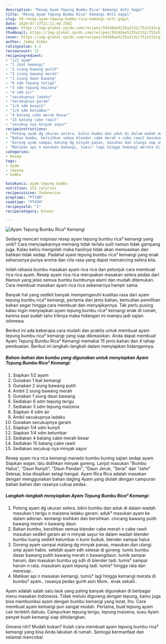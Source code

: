 ```yaml
---
description: "Resep Ayam Tepung Bumbu Rica² Kemangi Anti Gagal"
title: "Resep Ayam Tepung Bumbu Rica² Kemangi Anti Gagal"
slug: 58-resep-ayam-tepung-bumbu-rica-kemangi-anti-gagal
date: 2020-07-17T21:11:44.758Z
image: https://img-global.cpcdn.com/recipes/59348ae5235a2132/751x532cq70/ayam-tepung-bumbu-rica-kemangi-foto-resep-utama.jpg
thumbnail: https://img-global.cpcdn.com/recipes/59348ae5235a2132/751x532cq70/ayam-tepung-bumbu-rica-kemangi-foto-resep-utama.jpg
cover: https://img-global.cpcdn.com/recipes/59348ae5235a2132/751x532cq70/ayam-tepung-bumbu-rica-kemangi-foto-resep-utama.jpg
author: Jimmy Gibbs
ratingvalue: 4.3
reviewcount: 13
recipeingredient:
- "1/2 ayam"
- "1 ikat kemangi"
- "2 siung bawang putih"
- "2 siung bawang merah"
- "1 siung daun bawang"
- "6 sdm tepung terigu"
- "3 sdm tepung maizena"
- "4 sdm air"
- "secukupnya ladaku"
- "secukupnya garam"
- "1/4 sdm kunyit"
- "1/4 sdm ketumbar"
- "4 batang cabe merah besar"
- "15 batang cabe rawit"
- "secukup nya minyak sayur"
recipeinstructions:
- "Potong ayam dg ukuran selera. bikin bumbu dan aduk di dalam wadah masukan t.terigu n maizena ladaku garam. aduk² masukan ayam ke dalam adonan. kemangi sisihkan dan bersihkan. cincang bawang putih bawang merah n bawang daun"
- "Bahan bumbu, bersihkan semua blender cabe merah n cabe rawit masukan sedikit garam air n minyak sayur ke dalam wadah blender bumbu tuang sedikit ketumbar n kunir bubuk. blender sampai halus"
- "Goreng ayam sampai matang dg minyak panas, masukan dan ulangi smp ayam habis. setelah ayam sdh selesai di goreng. tumis bumbu dasar bawang putih bawang merah n bawangdaun. tumik sampai harum, dan masukan bumbu yg sdh di blender tadi. tumis² sampai harum n rata. masukam ayam tepung tadi. tumis² hingga rata dan meresap.."
- "Matikan api n masukan kemangi, tumis² lagi hingga kemangi merata di bumbu² ayam.. rasanya pedas gurih asin Mom.. enak sekalii.."
categories:
- Resep
tags:
- ayam
- tepung
- bumbu

katakunci: ayam tepung bumbu 
nutrition: 152 calories
recipecuisine: Indonesian
preptime: "PT24M"
cooktime: "PT45M"
recipeyield: "1"
recipecategory: Dinner

---
```



![Ayam Tepung Bumbu Rica² Kemangi](https://img-global.cpcdn.com/recipes/59348ae5235a2132/751x532cq70/ayam-tepung-bumbu-rica-kemangi-foto-resep-utama.jpg)

Sedang mencari inspirasi resep ayam tepung bumbu rica² kemangi yang unik? Cara menyiapkannya memang tidak terlalu sulit namun tidak gampang juga. Kalau keliru mengolah maka hasilnya tidak akan memuaskan dan bahkan tidak sedap. Padahal ayam tepung bumbu rica² kemangi yang enak seharusnya punya aroma dan cita rasa yang dapat memancing selera kita.

Inilah rahasia bumbu masakan ayam rica rica dan petunjuk cara membuat rica rica ayam. Resep ayam rica rica merupakan masakan selera pedas dari Namun yang jelas semua bumbu bumbunya alami dan mudah ditemukan. Cara membuat masakan ayam rica rica sebenarnya hampir sama.

Banyak hal yang sedikit banyak mempengaruhi kualitas rasa dari ayam tepung bumbu rica² kemangi, pertama dari jenis bahan, kemudian pemilihan bahan segar hingga cara membuat dan menyajikannya. Tak perlu pusing kalau ingin menyiapkan ayam tepung bumbu rica² kemangi enak di rumah, karena asal sudah tahu triknya maka hidangan ini mampu jadi sajian istimewa.


Berikut ini ada beberapa cara mudah dan praktis untuk membuat ayam tepung bumbu rica² kemangi yang siap dikreasikan. Anda dapat membuat Ayam Tepung Bumbu Rica² Kemangi memakai 15 jenis bahan dan 4 tahap pembuatan. Berikut ini langkah-langkah dalam menyiapkan hidangannya.

<!--inarticleads1-->

##### Bahan-bahan dan bumbu yang digunakan untuk menyiapkan Ayam Tepung Bumbu Rica² Kemangi:

1. Siapkan 1/2 ayam
1. Gunakan 1 ikat kemangi
1. Gunakan 2 siung bawang putih
1. Ambil 2 siung bawang merah
1. Gunakan 1 siung daun bawang
1. Sediakan 6 sdm tepung terigu
1. Sediakan 3 sdm tepung maizena
1. Siapkan 4 sdm air
1. Ambil secukupnya ladaku
1. Gunakan secukupnya garam
1. Siapkan 1/4 sdm kunyit
1. Siapkan 1/4 sdm ketumbar
1. Sediakan 4 batang cabe merah besar
1. Sediakan 15 batang cabe rawit
1. Sediakan secukup nya minyak sayur


Resep ayam rica rica kemangi manado bumbu kuning sajian sedap ayam. Siapkan wajan, lalu didihkan minyak goreng. Lanjut masukan &#34;Bumbu Halus&#34;, &#34;Daun Kunyit&#34;, &#34;Daun Pandan&#34;, &#34;Daun Jeruk, &#34;Serai&#34; dan &#34;Jahe&#34; Selesai, bisa disajikan selagi hangat. Ayam Rica Rica adalah masakan dengan menggunakan bahan daging Ayam yang diolah dengan campuran bahan bahan dan rasanya cukup pedas. 

<!--inarticleads2-->

##### Langkah-langkah menyiapkan Ayam Tepung Bumbu Rica² Kemangi:

1. Potong ayam dg ukuran selera. bikin bumbu dan aduk di dalam wadah masukan t.terigu n maizena ladaku garam. aduk² masukan ayam ke dalam adonan. kemangi sisihkan dan bersihkan. cincang bawang putih bawang merah n bawang daun
1. Bahan bumbu, bersihkan semua blender cabe merah n cabe rawit masukan sedikit garam air n minyak sayur ke dalam wadah blender bumbu tuang sedikit ketumbar n kunir bubuk. blender sampai halus
1. Goreng ayam sampai matang dg minyak panas, masukan dan ulangi smp ayam habis. setelah ayam sdh selesai di goreng. tumis bumbu dasar bawang putih bawang merah n bawangdaun. tumik sampai harum, dan masukan bumbu yg sdh di blender tadi. tumis² sampai harum n rata. masukam ayam tepung tadi. tumis² hingga rata dan meresap..
1. Matikan api n masukan kemangi, tumis² lagi hingga kemangi merata di bumbu² ayam.. rasanya pedas gurih asin Mom.. enak sekalii..


Ayam adalah salah satu lauk yang paling banyak digunakan di berbagai menu masakan Indonesia. Tidak melulu digoreng dengan tepung, kamu juga bisa membumbui ayam dengan bumbu kemangi yang lezat, lho. Cara membuat ayam kemangi pun sangat mudah. Pertama, buat tepung ayam cair terlebih dahulu. Campurkan tepung terigu, tepung maizena, susu Ayam penyet kuah kemangi siap dihidangkan. 

Gimana nih? Mudah bukan? Itulah cara membuat ayam tepung bumbu rica² kemangi yang bisa Anda lakukan di rumah. Semoga bermanfaat dan selamat mencoba!
